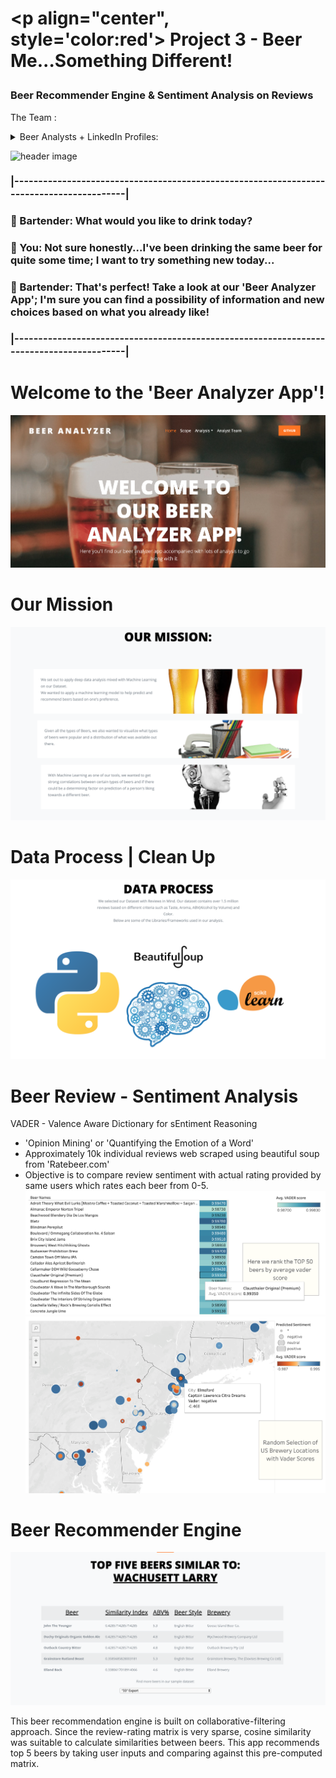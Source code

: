 # <p align="center", style='color:red'> Project 3 - Beer Me...Something Different! </p>

### Beer Recommender Engine & Sentiment Analysis on Reviews

The Team : <details>
           <summary>Beer Analysts + LinkedIn Profiles: </summary>
           <p> </p>
           <p> :large_orange_diamond: [Christine Mazur](https://www.linkedin.com/in/christine-mazur-4b897425/) - IT Project Manager</p>
           <p> :large_orange_diamond: [Elie Hakim](https://www.linkedin.com/in/hakime1/) - Data Analyst </p>
           <p> :large_orange_diamond: [Jean Pino](https://www.linkedin.com/in/jeancpino/) - Data Analyst </p>
           <p> :large_orange_diamond: [Jonathan Rinko](https://www.linkedin.com/in/jonathan-rinko/) - Data Analyst</p>
           <p> :large_orange_diamond: [Miguel Patxot](https://www.linkedin.com/in/mpatxot/) - Data Analyst </p>
           <p> :large_orange_diamond: [Nida Hussain](https://www.linkedin.com/in/nida-hussain-0b009932/) - Software Partners Operations Specialist</p>
         </details>

![header image](https://anigamers.com/uploads/entries/Bartender2_20150404224430.jpg)

### |-----------------------------------------------------------------------------------------|
### :beer: Bartender: What would you like to drink today?
### :mushroom: You: Not sure honestly...I've been drinking the same beer for quite some time; I want to try something new today...
### :beer: Bartender: That's perfect! Take a look at our 'Beer Analyzer App'; I'm sure you can find a possibility of information and new choices based on what you already like!
### |-----------------------------------------------------------------------------------------|

# Welcome to the 'Beer Analyzer App'!
![header image](/beer/readme_images/welcome_page.png)

# Our Mission
![header image](/beer/readme_images/our_mission_.png)

# Data Process | Clean Up
![header image](/beer/readme_images/data_process.png)

# Beer Review - Sentiment Analysis
VADER - Valence Aware Dictionary for sEntiment Reasoning
* 'Opinion Mining' or 'Quantifying the Emotion of a Word' 
* Approximately 10k individual reviews web scraped using beautiful soup from 'Ratebeer.com' 
* Objective is to compare review sentiment with actual rating provided by same users which rates each beer from 0-5.
![header image](/beer/readme_images/vader_top.png)
![header image](/beer/readme_images/vader_geo.png)

# Beer Recommender Engine
![header image](/beer/readme_images/recommender_v2.png)

This beer recommendation engine is built on collaborative-filtering approach. Since the review-rating matrix is very sparse, cosine similarity was suitable to calculate similarities between beers. This app recommends top 5 beers by taking user inputs and comparing against this pre-computed matrix. 
